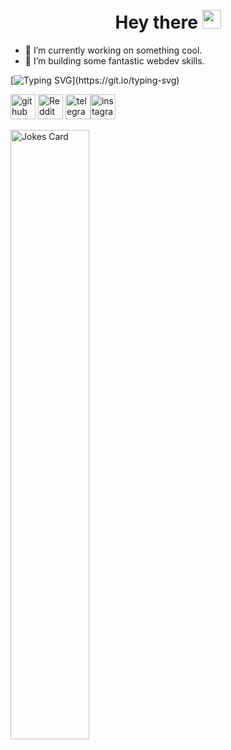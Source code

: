 <div id="header" align="center">
  <img src="https://c.tenor.com/hDtIHRfhvBAAAAAi/ghost-pixelart.gif" width="5px" height="90px"/>
</div>

<h1 align="center">
  Hey there <img src="https://media.giphy.com/media/hvRJCLFzcasrR4ia7z/giphy.gif" height="30px"/>
</h1>


* 🔭 I’m currently working on something cool.
* 🌱 I’m building some fantastic webdev skills.



[![Typing SVG](https://readme-typing-svg.herokuapp.com?color=%2336BCF7&lines=Keep+in+touch+with+me:)](https://git.io/typing-svg)

[<img src='https://cdn-icons.flaticon.com/png/512/2515/premium/2515875.png?token=exp=1656627162~hmac=e77427f40e795f32bbf190d5ffeaf46e' alt='github' height='40'>](https://github.com/ID0NTMIND)  [<img src='https://cdn-icons.flaticon.com/png/512/2504/premium/2504934.png?token=exp=1656627472~hmac=0add950a219e5cbc5bc1ec947b84ea46' alt='Reddit' height='40'>](https://www.reddit.com/user/id0ntmind)  [<img src='https://cdn-icons-png.flaticon.com/512/2111/2111644.png' alt='telegram' height='40'>](https://t.me/id0ntmind)[<img src='https://cdn-icons.flaticon.com/png/512/3955/premium/3955024.png?token=exp=1656627632~hmac=68ccb7f4b13a2e40f0cc3609a05b6d36' alt='instagram' height='40'>](https://www.instagram.com/idntmnd/) 




<img src="https://readme-jokes.vercel.app/api" alt="Jokes Card" width=50%/>

